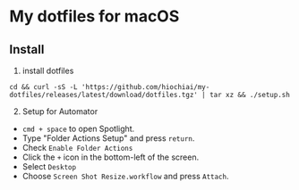 My dotfiles for macOS
=====================

## Install

1. install dotfiles

```
cd && curl -sS -L 'https://github.com/hiochiai/my-dotfiles/releases/latest/download/dotfiles.tgz' | tar xz && ./setup.sh
```

2. Setup for Automator
  - `cmd + space` to open Spotlight.
  - Type "Folder Actions Setup" and press `return`.
  - Check `Enable Folder Actions`
  - Click the `+` icon in the bottom-left of the screen.
  - Select `Desktop`
  - Choose `Screen Shot Resize.workflow` and press `Attach`.
